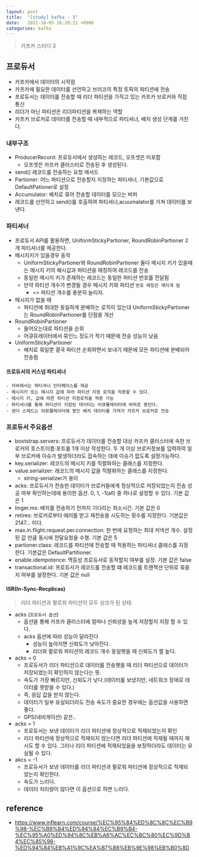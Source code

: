 ```yaml
---
layout: post
title:  "[study] kafka - 3"
date:   2022-10-05 16:20:21 +0900
categories: kafka
---
```


> 카프카 스터디 3

## 프로듀서
- 카프카에서 데이터의 시작점
- 카프카에 필요한 데이터를 선언하고 브러코의 특정 토픽의 파티션에 전송
- 프로듀서는 데이터를 전송할 때 리더 파티션을 가직고 있는 카프카 브로커와 직접 통신
- 리더가 아닌 파티션은 리더파티션을 복제하는 역할
- 카프카 브로커로 데이터를 전송할 때 내부적으로 파티셔너, 배치 생성 단계를 거친다.

### 내부구조
- ProducerRecord: 프로듀서에서 생성하는 레코드, 오프셋은 미포함
	- 오프셋은 카프카 클러스터로 전송된 후 생성된다.
- send() 레코드를 전송하는 요청 메서드
- Partioner: 어느 파티션으로 전송할지 지정하는 파티셔너, 기본값으로 DefaultPationer로 설정
- Accumulator: 배치로 묶어 전송할 데이터를 모으는 버퍼
- 레코드를 선언하고 send()를 호출하여 파티셔너,acuumalator를 거쳐 데이터를 보낸다.

### 파티셔너
- 프로듀서 API를 활용하면, UniformStickyPartioner, RoundRobinPartioner 2개 파티셔너를 제공한다.
- 메시지키가 있을경우 동작
	- UniformStickyPartioner와 RoundRobinPartioner 둘다 메시지 키가 있을때는 메시지 키의 해시값과 파티션을 매칭하여 레코드를 전송
	- 동일한 메시지 키가 존재하는 레코드는 동일한 파티션 번호를 전달됨
	- 만약 파티션 개수가 변경될 경우 메시지 키와 파티션 `번호 매칭은 깨지게 됨`
		- => 파티션 개수를 충분히 늘리자.
- 메시지가 없을 때
	- 파티션에 최대한 동일하게 분배하는 로직이 있는대 UniformStickyPartioner는 RoundRobinPartioner를 단점을 개선
- RoundRobinPartioner
	- 들어오는대로 파티션을 순회
	- 어큐뮤레이터에서 묶인느 정도가 적기 때문에 전송 성능이 낮음
- UniformStickyPartioner
	- 배치로 묶일뿐 결국 파티션 순회하면서 보내기 때문에 모든 파티션에 분배되어 전송됨

#### 프로듀서의 커스넘 파티셔너
	- 자바에서는 파티셔너 인터페이스를 제공
	- 메시지키 또는 메시지 값에 따라 파티션 지정 로직을 적용할 수 있다.
	- 메시지 키, 값에 따른 파티션 지정로직을 적용 가능
	- 파티셔너를 통해 파티션이 지정된 데이터는 어큐뮬레이터에 버퍼로 쌓인다.
	- 센더 스레드는 어뮤큘레이터에 쌓인 배치 데이터를 가져가 카프카 브로커로 전송

### 프로듀서 주요옵션 
- bootstrap.servers: 프로듀서가 데이터를 전송할 대상 카프카 클러스터에 속한 브로커의 호스트이름:포트를 1개 이상 작성한다. 두 개 이상 브로커정보를 입력하여 일부 브로커에 이슈가 발생하더라도 접속하는 데에 이슈가 없도록 설정가능하다.
- key.serializer: 레코드의 메시지 키를 직렬화하는 클래스를 지정한다.
- value.serializer: 레코드의 메시지 값을 직렬화하는 클래스를 지정한다.
	- string-serializer가 용이
- acks: 프로듀서가 전송한 데이터가 브로커들에게 정상적으로 저장되었는지 전송 성공 여부 확인하는데에 용이한 옵션. 0, 1, -1(all) 중 하나로 설정할 수 있다. 기본 값은 1
- linger.ms: 배치를 전송하기 전까지 기다리는 최소시간. 기본 값은 0
- retires: 브로커로부터 에러를 받고 재전송을 시도하는 횟수를 지정한다. 기본값은 2147... 이다.
- max.in.flight.request.per.connection: 한 번에 요청하는 최대 커넥션 개수. 설정된 값 만큼 동시에 전달요청을 수행. 기본 값은 5
- partioner.class: 레코드를 파티션에 전송할 때 적용하는 파티셔너 클래스를 지정한다. 기본값은 DefaultPartitioner.
- enable.idempotence: 멱등성 프로듀서로 동작할지 여부를 설정. 기본 값은 false
- transactional.id: 프로듀서가 레코드를 전송할 떄 레코드를 트랜잭션 단위로 묶을지 여부를 설정한다. 기본 값은 null

#### ISR(In-Sync-Recplicas)
> 리더 파티션과 팔로워 파티션이 모두 싱크가 된 상태. 

- acks (`프로듀서 옵션`)
	- 옵션을 통해 카프카 클러스터에 얼마나 신뢰성을 높게 저장할지 지정 할 수 있다.
	- acks 옵션에 따라 성능이 달라진다
		- 성능이 높아지면 신뢰도가 낮아진다.
		- 리더와 팔로워 파티션의 레코드 개수 동일햇을 때 신뢰도가 젤 높다.
- acks = 0
	- 프로듀서가 리더 파티션으로 데이터를 전송햇을 때 리더 파티션으로 데이터가 저장되었는지 확인하지 않는다는 뜻.
	- 속도가 가장 빠르지만, 신뢰도가 낮다.(데이터를 보냈지만, 네트워크 장애로 데이터를 못받을 수 있다.)
	- 즉, 응답 값을 받지 않는다.
	- 데이터가 일부 유실되더라도 전송 속도가 중요한 경우에는 옵션값을 사용하면 좋다.
	- GPS(네비게이션) 같은..
- acks = 1
	- 프로듀서는 보낸 데이터가 리더 파티션에 정상적으로 적재되었는지 확인
	- 리더 파티션에 정상적으로 적재되지 않는다면 리더 파티션에 적재될 때까지 재시도 할 수 있다. 그러나 리더 파티션에 적재되었음을 보장하더라도 데이터는 유실될 수 있다.
- akcs = -1
	- 프로듀서가 보낸 데이터를 리더 파티션과 팔로워 파티션에 정상적으로 적재되었는지 확인한다.
	- 속도가 느리다.
	- 데이터 처리량이 많다면 이 옵션으로 하면 느리다.


## reference
- https://www.inflearn.com/course/%EC%95%84%ED%8C%8C%EC%B9%98-%EC%B9%B4%ED%94%84%EC%B9%B4-%EC%95%A0%ED%94%8C%EB%A6%AC%EC%BC%80%EC%9D%B4%EC%85%98-%ED%94%84%EB%A1%9C%EA%B7%B8%EB%9E%98%EB%B0%8D